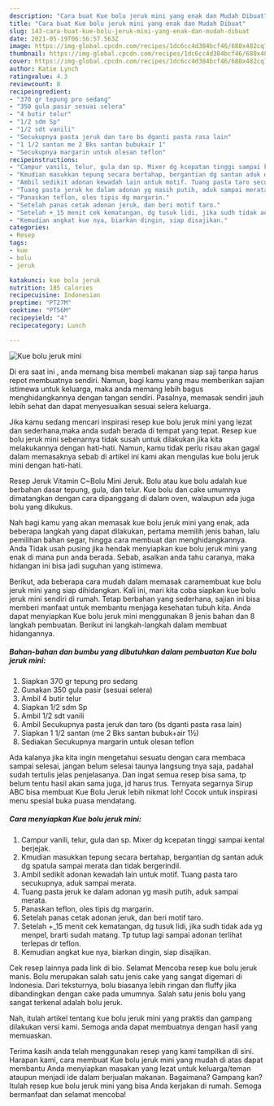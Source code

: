 ```yaml
---
description: "Cara buat Kue bolu jeruk mini yang enak dan Mudah Dibuat"
title: "Cara buat Kue bolu jeruk mini yang enak dan Mudah Dibuat"
slug: 143-cara-buat-kue-bolu-jeruk-mini-yang-enak-dan-mudah-dibuat
date: 2021-05-19T06:56:57.563Z
image: https://img-global.cpcdn.com/recipes/1dc6cc4d384bcf46/680x482cq70/kue-bolu-jeruk-mini-foto-resep-utama.jpg
thumbnail: https://img-global.cpcdn.com/recipes/1dc6cc4d384bcf46/680x482cq70/kue-bolu-jeruk-mini-foto-resep-utama.jpg
cover: https://img-global.cpcdn.com/recipes/1dc6cc4d384bcf46/680x482cq70/kue-bolu-jeruk-mini-foto-resep-utama.jpg
author: Katie Lynch
ratingvalue: 4.3
reviewcount: 8
recipeingredient:
- "370 gr tepung pro sedang"
- "350 gula pasir sesuai selera"
- "4 butir telur"
- "1/2 sdm Sp"
- "1/2 sdt vanili"
- "Secukupnya pasta jeruk dan taro bs dganti pasta rasa lain"
- "1 1/2 santan me 2 Bks santan bubukair 1"
- "Secukupnya margarin untuk olesan teflon"
recipeinstructions:
- "Campur vanili, telur, gula dan sp. Mixer dg kcepatan tinggi sampai kental berjejak."
- "Kmudian masukkan tepung secara bertahap, bergantian dg santan aduk dg spatula sampai merata dan tidak bergerindil."
- "Ambil sedikit adonan kewadah lain untuk motif. Tuang pasta taro secukupnya, aduk sampai merata."
- "Tuang pasta jeruk ke dalam adonan yg masih putih, aduk sampai merata."
- "Panaskan teflon, oles tipis dg margarin."
- "Setelah panas cetak adonan jeruk, dan beri motif taro."
- "Setelah +_15 menit cek kematangan, dg tusuk lidi, jika sudh tidak ada yg menpel, brarti sudah matang. Tp tutup lagi sampai adonan terlihat terlepas dr teflon."
- "Kemudian angkat kue nya, biarkan dingin, siap disajikan."
categories:
- Resep
tags:
- kue
- bolu
- jeruk

katakunci: kue bolu jeruk 
nutrition: 185 calories
recipecuisine: Indonesian
preptime: "PT27M"
cooktime: "PT56M"
recipeyield: "4"
recipecategory: Lunch

---
```



![Kue bolu jeruk mini](https://img-global.cpcdn.com/recipes/1dc6cc4d384bcf46/680x482cq70/kue-bolu-jeruk-mini-foto-resep-utama.jpg)

Di era  saat ini , anda memang bisa membeli makanan siap saji tanpa harus repot membuatnya sendiri. Namun, bagi kamu yang mau memberikan sajian istimewa untuk keluarga, maka anda memang lebih bagus menghidangkannya dengan tangan sendiri. Pasalnya, memasak sendiri jauh lebih sehat dan dapat menyesuaikan sesuai selera keluarga.

Jika kamu sedang mencari inspirasi resep kue bolu jeruk mini yang lezat dan sederhana,maka anda sudah berada di tempat yang tepat. Resep kue bolu jeruk mini  sebenarnya tidak susah untuk dilakukan jika kita melakukannya dengan hati-hati. Namun, kamu tidak perlu risau akan gagal dalam memasaknya 
sebab di artikel ini kami akan mengulas kue bolu jeruk mini dengan hati-hati.  

Resep Jeruk Vitamin C~Bolu Mini Jeruk. Bolu atau kue bolu adalah kue berbahan dasar tepung, gula, dan telur. Kue bolu dan cake umumnya dimatangkan dengan cara dipanggang di dalam oven, walaupun ada juga bolu yang dikukus.

Nah bagi kamu yang akan memasak kue bolu jeruk mini yang enak, ada beberapa langkah yang dapat dilakukan, pertama memilih jenis bahan, lalu pemilihan bahan segar, hingga cara membuat dan menghidangkannya. Anda Tidak usah pusing jika hendak menyiapkan kue bolu jeruk mini yang enak di mana pun anda berada. Sebab, asalkan anda  tahu caranya, maka hidangan ini bisa jadi suguhan yang istimewa.

Berikut, ada beberapa cara mudah dalam memasak caramembuat kue bolu jeruk mini yang siap dihidangkan. Kali ini, mari kita coba siapkan kue bolu jeruk mini sendiri di rumah. Tetap berbahan yang sederhana, sajian ini bisa memberi manfaat untuk membantu menjaga kesehatan tubuh kita. Anda dapat menyiapkan Kue bolu jeruk mini menggunakan 8 jenis bahan dan 8 langkah pembuatan. Berikut ini langkah-langkah dalam membuat hidangannya.

<!--inarticleads1-->

##### Bahan-bahan dan bumbu yang dibutuhkan dalam pembuatan Kue bolu jeruk mini:

1. Siapkan 370 gr tepung pro sedang
1. Gunakan 350 gula pasir (sesuai selera)
1. Ambil 4 butir telur
1. Siapkan 1/2 sdm Sp
1. Ambil 1/2 sdt vanili
1. Ambil Secukupnya pasta jeruk dan taro (bs dganti pasta rasa lain)
1. Siapkan 1 1/2 santan (me 2 Bks santan bubuk+air 1½)
1. Sediakan Secukupnya margarin untuk olesan teflon


Ada kalanya jika kita ingin mengetahui sesuatu dengan cara membaca sampai selesai, jangan belum selesai taunya langsung tnya saja, padahal sudah tertulis jelas penjelasanya. Dan ingat semua resep bisa sama, tp belum tentu hasil akan sama juga, jd harus trus. Ternyata segarnya Sirup ABC bisa membuat Kue Bolu Jeruk lebih nikmat loh! Cocok untuk inspirasi menu spesial buka puasa mendatang. 

<!--inarticleads2-->

##### Cara menyiapkan Kue bolu jeruk mini:

1. Campur vanili, telur, gula dan sp. Mixer dg kcepatan tinggi sampai kental berjejak.
1. Kmudian masukkan tepung secara bertahap, bergantian dg santan aduk dg spatula sampai merata dan tidak bergerindil.
1. Ambil sedikit adonan kewadah lain untuk motif. Tuang pasta taro secukupnya, aduk sampai merata.
1. Tuang pasta jeruk ke dalam adonan yg masih putih, aduk sampai merata.
1. Panaskan teflon, oles tipis dg margarin.
1. Setelah panas cetak adonan jeruk, dan beri motif taro.
1. Setelah +_15 menit cek kematangan, dg tusuk lidi, jika sudh tidak ada yg menpel, brarti sudah matang. Tp tutup lagi sampai adonan terlihat terlepas dr teflon.
1. Kemudian angkat kue nya, biarkan dingin, siap disajikan.


Cek resep lainnya pada link di bio. Selamat Mencoba resep kue bolu jeruk manis. Bolu merupakan salah satu jenis cake yang sangat digemari di Indonesia. Dari teksturnya, bolu biasanya lebih ringan dan fluffy jika dibandingkan dengan cake pada umumnya. Salah satu jenis bolu yang sangat terkenal adalah bolu jeruk. 

Nah, itulah artikel tentang  kue bolu jeruk mini  yang praktis dan gampang dilakukan versi kami. Semoga anda dapat membuatnya dengan hasil yang memuaskan. 

Terima kasih anda telah menggunakan resep yang kami tampilkan di sini. Harapan kami, cara membuat  Kue bolu jeruk mini yang mudah di atas dapat membantu Anda menyiapkan masakan yang lezat untuk keluarga/teman ataupun menjadi ide dalam berjualan makanan. Bagaimana? Gampang kan? Itulah resep kue bolu jeruk mini yang bisa Anda kerjakan di rumah. Semoga bermanfaat dan selamat mencoba!

